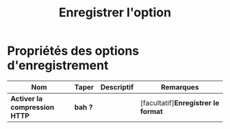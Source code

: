 ﻿---
title: Enregistrer l'option
second_title: Aspose.Cells Cloud Documen
linktitle: Enregistrer l'option
type: docs
url: /fr/save-options/
keywords: Workbook save options
description: Aspose.Cells La prise en charge de Cloud REST API permet d'obtenir des fichiers Excel dans des types de fichiers de format. SDK prend en charge les types de langages de développement. Ils incluent Android, C#, Go, Java, NodeJS, Perl, PHP, Python, Ruby et Swift
weight: 79
---
# Propriétés des options d'enregistrement

Nom | Taper | Descriptif | Remarques
------------ | ------------- | ------------- | -------------
**Activer la compression HTTP** | **bah ?** | | [facultatif]**Enregistrer le format** | **chaîne** | | [facultatif]**Effacer les données** | **bah ?** | Videz le classeur après avoir enregistré le fichier. | [facultatif]**CachedFileFolder** | **chaîne** | Le dossier de fichiers mis en cache est utilisé pour stocker des données volumineuses. | [facultatif]**ValidateMergedAreas** | **bah ?** | Indique s'il faut valider les zones fusionnées avant d'enregistrer le fichier. La valeur par défaut est faux. | [facultatif]**RefreshChartCache** | **bah ?** | | [facultatif]**Créer le répertoire** | **bah ?** | Si true et que le répertoire n'existe pas, le répertoire sera automatiquement créé avant d'enregistrer le fichier. | [facultatif]**TrierNoms** | **bah ?** | | [facultatif]